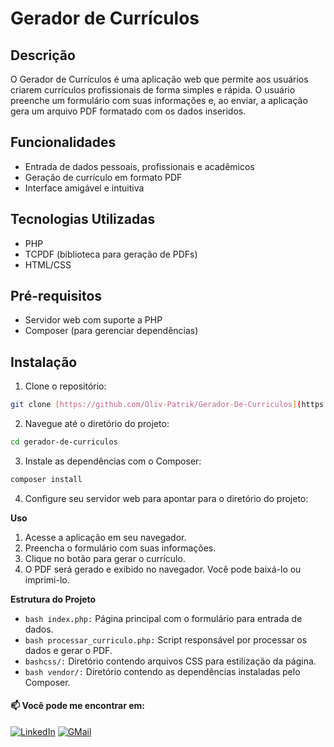 # **Gerador de Currículos**

## **Descrição**

O Gerador de Currículos é uma aplicação web que permite aos usuários criarem currículos profissionais de forma simples e rápida. O usuário preenche um formulário com suas informações e, ao enviar, a aplicação gera um arquivo PDF formatado com os dados inseridos.

## **Funcionalidades**

* Entrada de dados pessoais, profissionais e acadêmicos
* Geração de currículo em formato PDF
* Interface amigável e intuitiva

## **Tecnologias Utilizadas**

* PHP
* TCPDF (biblioteca para geração de PDFs)
* HTML/CSS

## **Pré-requisitos**

* Servidor web com suporte a PHP
* Composer (para gerenciar dependências)

## **Instalação**

1. Clone o repositório:

```bash
git clone [https://github.com/Oliv-Patrik/Gerador-De-Curriculos](https://github.com/Oliv-Patrik/Gerador-De-Curriculos)
```
2. Navegue até o diretório do projeto:
```bash
cd gerador-de-curriculos
```
3. Instale as dependências com o Composer:
```bash
composer install
```
4. Configure seu servidor web para apontar para o diretório do projeto:

**Uso**
1. Acesse a aplicação em seu navegador.
2. Preencha o formulário com suas informações.
3. Clique no botão para gerar o currículo.
4. O PDF será gerado e exibido no navegador. Você pode baixá-lo ou imprimi-lo.

**Estrutura do Projeto**
* ```bash index.php:``` Página principal com o formulário para entrada de dados.
* ```bash processar_curriculo.php:``` Script responsável por processar os dados e gerar o PDF.
* ```bashcss/:``` Diretório contendo arquivos CSS para estilização da página.
* ```bash vendor/:``` Diretório contendo as dependências instaladas pelo Composer.


#### 📫 Você pode me encontrar em:

[![LinkedIn](https://img.shields.io/badge/-LinkedIn-%230A66C2?style=flat-square&labelColor=%230A66C2&logo=linkedin&logoColor=black&link=https://www.linkedin.com/in/oliveira-patrik//)](https://www.linkedin.com/in/oliveira-patrik/)
[![GMail](https://img.shields.io/badge/patrikoli49@gmail.com-%23D14836.svg?style=flat-square&logo=gmail&logoColor=white&link=mailto:patrikoli49@gmail.com)](mailto:patrikoli49@gmail.com)